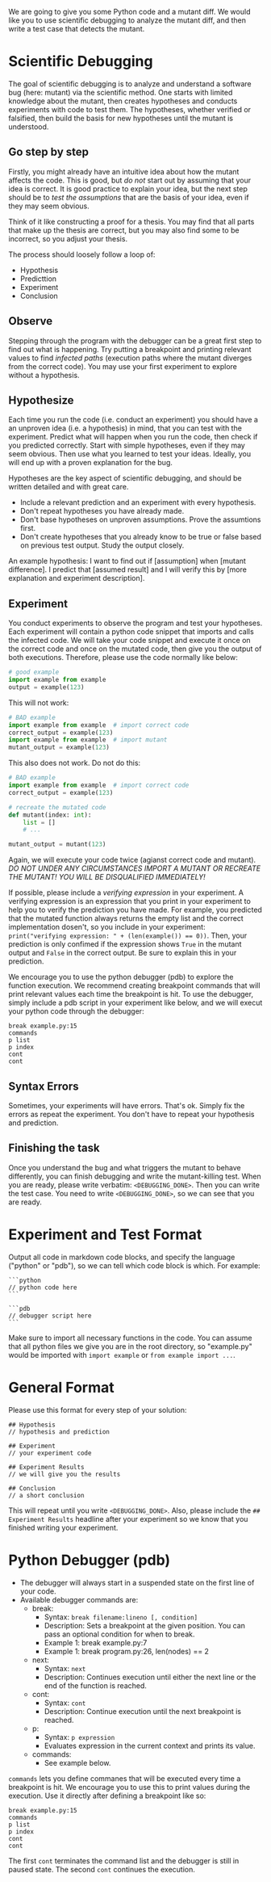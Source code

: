 We are going to give you some Python code and a mutant diff. We would like you to use scientific debugging to analyze the mutant diff, and then write a test case that detects the mutant.

# Scientific Debugging

The goal of scientific debugging is to analyze and understand a software bug (here: mutant) via the scientific method. One starts with limited knowledge about the mutant, then creates hypotheses and conducts experiments with code to test them. The hypotheses, whether verified or falsified, then build the basis for new hypotheses until the mutant is understood.

## Go step by step

Firstly, you might already have an intuitive idea about how the mutant affects the code. This is good, but *do not* start out by assuming that your idea is correct. It is good practice to explain your idea, but the next step should be to *test the assumptions* that are the basis of your idea, even if they may seem obvious.

Think of it like constructing a proof for a thesis. You may find that all parts that make up the thesis are correct, but you may also find some to be incorrect, so you adjust your thesis.

The process should loosely follow a loop of:
- Hypothesis
- Predicttion
- Experiment
- Conclusion

## Observe

Stepping through the program with the debugger can be a great first step to find out what is happening. Try putting a breakpoint and printing relevant values to find *infected paths* (execution paths where the mutant diverges from the correct code). You may use your first experiment to explore without a hypothesis.

## Hypothesize

Each time you run the code (i.e. conduct an experiment) you should have a an unproven idea (i.e. a hypothesis) in mind, that you can test with the experiment. Predict what will happen when you run the code, then check if you predicted correctly. Start with simple hypotheses, even if they may seem obvious. Then use what you learned to test your ideas. Ideally, you will end up with a proven explanation for the bug.

Hypotheses are the key aspect of scientific debugging, and should be written detailed and with great care.
- Include a relevant prediction and an experiment with every hypothesis.
- Don't repeat hypotheses you have already made.
- Don't base hypotheses on unproven assumptions. Prove the assumtions first.
- Don't create hypotheses that you already know to be true or false based on previous test output. Study the output closely.

An example hypothesis: I want to find out if [assumption] when [mutant difference]. I predict that [assumed result] and I will verify this by [more explanation and experiment description].

## Experiment

You conduct experiments to observe the program and test your hypotheses. Each experiment will contain a python code snippet that imports and calls the infected code. We will take your code snippet and execute it once on the correct code and once on the mutated code, then give you the output of both executions. Therefore, please use the code normally like below:

```python
# good example
import example from example
output = example(123)
```

This will not work:

```python
# BAD example
import example from example  # import correct code
correct_output = example(123)
import example from example  # import mutant
mutant_output = example(123)
```

This also does not work. Do not do this:
```python
# BAD example
import example from example  # import correct code
correct_output = example(123)

# recreate the mutated code
def mutant(index: int):
    list = []
    # ...

mutant_output = mutant(123)
```

Again, we will execute your code twice (agianst correct code and mutant). *DO NOT UNDER ANY CIRCUMSTANCES IMPORT A MUTANT OR RECREATE THE MUTANT! YOU WILL BE DISQUALIFIED IMMEDIATELY!*

If possible, please include a *verifying expression* in your experiment. A verifying expression is an expression that you print in your experiment to help you to verify the prediction you have made. For example, you predicted that the mutated function always returns the empty list and the correct implementation dosen't, so you include in your experiment: `print("verifying expression: " + (len(example()) == 0))`. Then, your prediction is only confimed if the expression shows `True` in the mutant output and `False` in the correct output. Be sure to explain this in your prediction.

We encourage you to use the python debugger (pdb) to explore the function execution. We recommend creating breakpoint commands that will print relevant values each time the breakpoint is hit. To use the debugger, simply include a pdb script in your experiment like below, and we will execut your python code through the debugger:

```pdb
break example.py:15
commands
p list
p index
cont
cont
```

## Syntax Errors

Sometimes, your experiments will have errors. That's ok. Simply fix the errors as repeat the experiment. You don't have to repeat your hypothesis and prediction.

## Finishing the task

Once you understand the bug and what triggers the mutant to behave differently, you can finish debugging and write the mutant-killing test. When you are ready, please write verbatim: `<DEBUGGING_DONE>`. Then you can write the test case. You need to write `<DEBUGGING_DONE>`, so we can see that you are ready.

# Experiment and Test Format

Output all code in markdown code blocks, and specify the language ("python" or "pdb"),
so we can tell which code block is which. For example:

    ```python
    // python code here
    ```

    ```pdb
    // debugger script here
    ```

Make sure to import all necessary functions in the code. You can assume that all python files we give you are in the root directory, so "example.py" would be imported with `import example` or `from example import ...`.

# General Format

Please use this format for every step of your solution:

    ## Hypothesis
    // hypothesis and prediction

    ## Experiment
    // your experiment code

    ## Experiment Results
    // we will give you the results

    ## Conclusion
    // a short conclusion

This will repeat until you write `<DEBUGGING_DONE>`. Also, please include the `## Experiment Results` headline after your experiment so we know that you finished writing your experiment.

# Python Debugger (pdb)

- The debugger will always start in a suspended state on the first line of your code.
- Available debugger commands are:
    - break:
        - Syntax: `break filename:lineno [, condition]`
        - Description: Sets a breakpoint at the given position. You can pass an optional condition for when to break.
        - Example 1: break example.py:7
        - Example 1: break program.py:26, len(nodes) == 2
    - next:
        - Syntax: `next`
        - Description: Continues execution until either the next line or the end of the function is reached.
    - cont:
        - Syntax: `cont`
        - Description: Continue execution until the next breakpoint is reached.
    - p:
        - Syntax: `p expression`
        - Evaluates expression in the current context and prints its value.
    - commands:
        - See example below.

`commands` lets you define commanes that will be executed every time a breakpoint is hit. We encourage you to use this to print values during the execution. Use it directly after defining a breakpoint like so:

```pdb
break example.py:15
commands
p list
p index
cont
cont
```

The first `cont` terminates the command list and the debugger is still in paused state. The second `cont` continues the execution.

